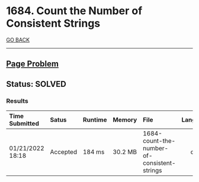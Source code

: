 # 1684. Count the Number of Consistent Strings

[GO BACK](../README.md)

___

## [Page Problem](https://leetcode.com/problems/count-the-number-of-consistent-strings/)

## Status: SOLVED

### Results

| Time Submitted   | Satus    | Runtime | Memory  | File                                        | Language |
| :--------------- | :------- | :------ | :------ | :------------------------------------------ | :------: |
| 01/21/2022 18:18 | Accepted | 184 ms  | 30.2 MB | 1684-count-the-number-of-consistent-strings |   cpp    |

